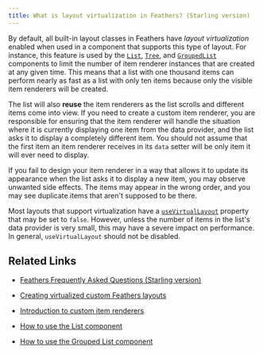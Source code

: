 ```yaml
---
title: What is layout virtualization in Feathers? (Starling version)
---
```


By default, all built-in layout classes in Feathers have *layout virtualization* enabled when used in a component that supports this type of layout. For instance, this feature is used by the [`List`](../list.md), [`Tree`](../tree.md), and [`GroupedList`](../grouped-list.md) components to limit the number of item renderer instances that are created at any given time. This means that a list with one thousand items can perform nearly as fast as a list with only ten items because only the visible item renderers will be created.

The list will also **reuse** the item renderers as the list scrolls and different items come into view. If you need to create a custom item renderer, you are responsible for ensuring that the item renderer will handle the situation where it is currently displaying one item from the data provider, and the list asks it to display a completely different item. You should not assume that the first item an item renderer receives in its `data` setter will be only item it will ever need to display.

If you fail to design your item renderer in a way that allows it to update its appearance when the list asks it to display a new item, you may observe unwanted side effects. The items may appear in the wrong order, and you may see duplicate items that aren't supposed to be there.

Most layouts that support virtualization have a [`useVirtualLayout`](/api-reference/feathers/layout/IVirtualLayout.html#useVirtualLayout) property that may be set to `false`. However, unless the number of items in the list's data provider is very small, this may have a severe impact on performance. In general, `useVirtualLayout` should not be disabled.

## Related Links

- [Feathers Frequently Asked Questions (Starling version)](./index.md)

- [Creating virtualized custom Feathers layouts](../virtual-custom-layouts.md)

- [Introduction to custom item renderers](../item-renderers.md)

- [How to use the List component](../list.md)

- [How to use the Grouped List component](../grouped-list.md)


